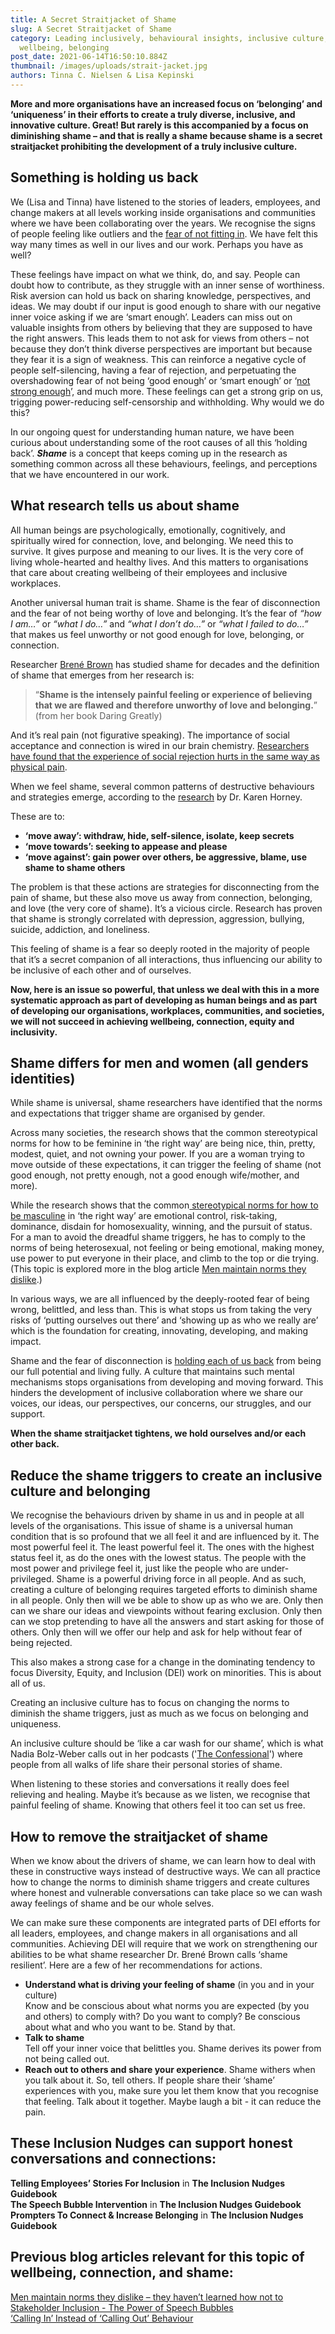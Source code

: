 ```yaml
---
title: A Secret Straitjacket of Shame
slug: A Secret Straitjacket of Shame
category: Leading inclusively, behavioural insights, inclusive culture,
  wellbeing, belonging
post_date: 2021-06-14T16:50:10.884Z
thumbnail: /images/uploads/strait-jacket.jpg
authors: Tinna C. Nielsen & Lisa Kepinski
---
```

**More and more organisations have an increased focus on ‘belonging’ and ‘uniqueness’ in their efforts to create a truly diverse, inclusive, and innovative culture. Great! But rarely is this accompanied by a focus on diminishing shame – and that is really a shame because shame is a secret straitjacket prohibiting the development of a truly inclusive culture.**

## Something is holding us back

We (Lisa and Tinna) have listened to the stories of leaders, employees, and change makers at all levels working inside organisations and communities where we have been collaborating over the years. We recognise the signs of people feeling like outliers and the [fear of not fitting in](https://inclusion-nudges.org/blog/allies/3-inclusive-actions-psychological-safety). We have felt this way many times as well in our lives and our work.  Perhaps you have as well?

These feelings have impact on what we think, do, and say. People can doubt how to contribute, as they struggle with an inner sense of worthiness. Risk aversion can hold us back on sharing knowledge, perspectives, and ideas. We may doubt if our input is good enough to share with our negative inner voice asking if we are ‘smart enough’.  Leaders can miss out on valuable insights from others by believing that they are supposed to have the right answers. This leads them to not ask for views from others – not because they don’t think diverse perspectives are important but because they fear it is a sign of weakness. This can reinforce a negative cycle of people self-silencing, having a fear of rejection, and perpetuating the overshadowing fear of not being ‘good enough’ or ‘smart enough’ or ‘[not strong enough](/blog/allies/men-maintain-norms-they-dislike)’, and much more. These feelings can get a strong grip on us, trigging power-reducing self-censorship and withholding. Why would we do this?

In our ongoing quest for understanding human nature, we have been curious about understanding some of the root causes of all this ‘holding back’. ***Shame*** is a concept that keeps coming up in the research as something common across all these behaviours, feelings, and perceptions that we have encountered in our work. 

## What research tells us about shame

All human beings are psychologically, emotionally, cognitively, and spiritually wired for connection, love, and belonging. We need this to survive. It gives purpose and meaning to our lives. It is the very core of living whole-hearted and healthy lives. And this matters to organisations that care about creating wellbeing of their employees and inclusive workplaces. 

Another universal human trait is shame. Shame is the fear of disconnection and the fear of not being worthy of love and belonging.  It’s the fear of *“how I am…”* or *“what I do…”* and *“what I don’t do…”* or *“what I failed to do…”* that makes us feel unworthy or not good enough for love, belonging, or connection. 

Researcher [Brené Brown](https://brenebrown.com/) has studied shame for decades and the definition of shame that emerges from her research is:

> “**Shame is the intensely painful feeling or experience of believing  that we are flawed and therefore unworthy of love and belonging.**”\
> (from her book Daring Greatly)

And it’s real pain (not figurative speaking). The importance of social acceptance and connection is wired in our brain chemistry. [Researchers have found that the experience of social rejection hurts in the same way as physical pain](https://www.pnas.org/content/pnas/108/15/6270.full.pdf). 

When we feel shame, several common patterns of destructive behaviours and strategies emerge, according to the [research](https://psycnet.apa.org/record/1951-02718-000) by Dr. Karen Horney. 

These are to:

* **‘move away’: withdraw, hide, self-silence, isolate, keep secrets**
* **‘move towards’: seeking to appease and please**
* **‘move against’: gain power over others, be aggressive, blame, use shame to shame others**

The problem is that these actions are strategies for disconnecting from the pain of shame, but these also move us away from connection, belonging, and love (the very core of shame). It’s a vicious circle. Research has proven that shame is strongly correlated with depression, aggression, bullying, suicide, addiction, and loneliness. 

This feeling of shame is a fear so deeply rooted in the majority of people that it’s a secret companion of all interactions, thus influencing our ability to be inclusive of each other and of ourselves. 

**Now, here is an issue so powerful, that unless we deal with this in a more systematic approach  as part of developing as human beings and as part of developing our organisations, workplaces, communities, and societies, we will not succeed in achieving wellbeing, connection, equity and inclusivity.**

## Shame differs for men and women (all genders identities)

While shame is universal, shame researchers have identified that the norms and expectations that trigger shame are organised by gender. 

Across many societies, the research shows that the common stereotypical norms for how to be feminine in ‘the right way’ are being nice, thin, pretty, modest, quiet, and not owning your power. If you are a woman trying to move outside of these expectations, it can trigger the feeling of shame (not good enough, not pretty enough, not a good enough wife/mother, and more). 

While the research shows that the common[ stereotypical norms for how to be masculine](https://inclusion-nudges.org/blog/allies/men-maintain-norms-they-dislike) in ‘the right way’ are emotional control, risk-taking, dominance, disdain for homosexuality, winning, and the pursuit of status. For a man to avoid the dreadful shame triggers, he has to comply to the norms of being heterosexual, not feeling or being emotional, making money, use power to put everyone in their place, and climb to the top or die trying.  (This topic is explored more in the blog article [Men maintain norms they dislike](/blog/allies/men-maintain-norms-they-dislike).)

In various ways, we are all influenced by the deeply-rooted fear of being wrong, belittled, and less than. This is what stops us from taking the very risks of ‘putting ourselves out there’ and ‘showing up as who we really are’ which is the foundation for creating, innovating, developing, and making impact. 

Shame and the fear of disconnection is [holding each of us back](/blog/allies/men-maintain-norms-they-dislike) from being our full potential and living fully. A culture that maintains such mental mechanisms stops organisations from developing and moving forward. This hinders the development of inclusive collaboration where we share our voices, our ideas, our perspectives, our concerns, our struggles, and our support. 

**When the shame straitjacket tightens, we hold ourselves and/or each other back.**

## Reduce the shame triggers to create an inclusive culture and belonging

We recognise the behaviours driven by shame in us and in people at all levels of the organisations. This issue of shame is a universal human condition that is so profound that we all feel it and are influenced by it. The most powerful feel it. The least powerful feel it. The ones with the highest status feel it, as do the ones with the lowest status. The people with the most power and privilege feel it, just like the people who are under-privileged. Shame is a powerful driving force in all people. And as such, creating a culture of belonging requires targeted efforts to diminish shame in all people. Only then will we be able to show up as who we are. Only then can we share our ideas and viewpoints without fearing exclusion. Only then can we stop pretending to have all the answers and start asking for those of others. Only then will we offer our help and ask for help without fear of being rejected.

This also makes a strong case for a change in the dominating tendency to focus Diversity, Equity, and Inclusion (DEI) work on minorities. This is about all of us. 

Creating an inclusive culture has to focus on changing the norms to diminish the shame triggers,  just as much as we focus on belonging and uniqueness.

An inclusive culture should be ‘like a car wash for our shame’, which is what Nadia Bolz-Weber calls out in her podcasts ('[The Confessional](https://podcasts.apple.com/dk/podcast/the-confessional-with-nadia-bolz-weber/id1502171248?l=da&i=1000520314904)') where people from all walks of life share their personal stories of shame. 

When listening to these stories and conversations it really does feel relieving and healing. Maybe it’s because as we listen, we recognise that painful feeling of shame. Knowing that others feel it too can set us free. 

## How to remove the straitjacket of shame

When we know about the drivers of shame, we can learn how to deal with these in constructive ways instead of destructive ways. We can all practice how to change the norms to diminish shame triggers and create cultures where honest and vulnerable conversations can take place so we can wash away feelings of shame and be our whole selves.

We can make sure these components are integrated parts of DEI efforts for all leaders, employees, and change makers in all organisations and all communities. Achieving DEI will require that we work on strengthening our abilities to be what shame researcher Dr. Brené Brown calls ‘shame resilient’. Here are a few of her recommendations for actions. 

* **Understand what is driving your feeling of shame** (in you and in your culture) \
  Know and be conscious about what norms you are expected (by you and others) to comply with? Do you want to comply? Be conscious about what and who you want to be. Stand by that. 
* **Talk to shame** \
  Tell off your inner voice that belittles you. Shame derives its power from not being called out.  
* **Reach out to others and share your experience**.  Shame withers when you talk about it. So, tell others.  If people share their ‘shame’ experiences with you, make sure you let them know that you recognise that feeling. Talk about it together. Maybe laugh a bit - it can reduce the pain. 

## These Inclusion Nudges can support honest conversations and connections:
 
**Telling Employees’ Stories For Inclusion** in **The Inclusion Nudges Guidebook**\
**The Speech Bubble Intervention** in **The Inclusion Nudges Guidebook**\
**Prompters To Connect & Increase Belonging** in **The Inclusion Nudges Guidebook**

## Previous blog articles relevant for this topic of wellbeing, connection, and shame:

[Men maintain norms they dislike – they haven’t learned how not to](/blog/allies/men-maintain-norms-they-dislike)\
[Stakeholder Inclusion - The Power of Speech Bubbles](/blog/inclusive-co-creation/power-of-speech-bubbles)\
[‘Calling In’ Instead of ‘Calling Out’ Behaviour](/blog/inclusive-culture/calling-in-calling-out)
